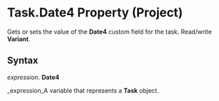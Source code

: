 
# Task.Date4 Property (Project)

Gets or sets the value of the  **Date4** custom field for the task. Read/write **Variant**.


## Syntax

 _expression_. **Date4**

 _expression_A variable that represents a  **Task** object.

